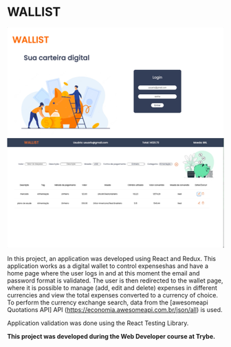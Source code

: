 # WALLIST 

![página de login](/src/loginimg.jpg)
![página wallet](/src/walletimg.jpg)

In this project, an application was developed using React and Redux. This application works as a digital wallet to control expenseshas and have a home page where the user logs in and at this moment the email and password format is validated. The user is then redirected to the wallet page, where it is possible to manage (add, edit and delete) expenses in different currencies and view the total expenses converted to a currency of choice.
To perform the currency exchange search, data from the [awesomeapi Quotations API] API (https://economia.awesomeapi.com.br/json/all) is used.

Application validation was done using the React Testing Library.

**This project was developed during the Web Developer course at Trybe.** 